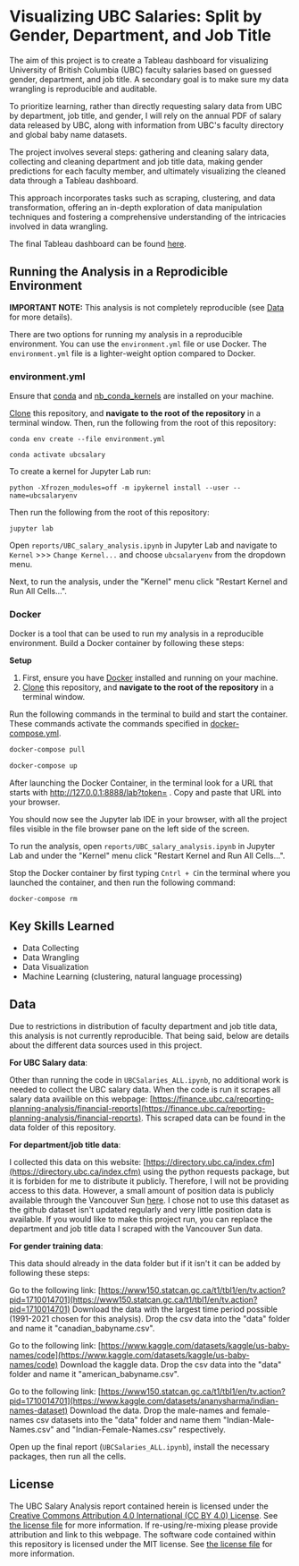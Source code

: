 # Visualizing UBC Salaries: Split by Gender, Department, and Job Title

The aim of this project is to create a Tableau dashboard for visualizing University of British Columbia (UBC) faculty salaries based on guessed gender, department, and job title. A secondary goal is to make sure my data wrangling is reproducible and auditable.

To prioritize learning, rather than directly requesting salary data from UBC by department, job title, and gender, I will rely on the annual PDF of salary data released by UBC, along with information from UBC's faculty directory and global baby name datasets.

The project involves several steps: gathering and cleaning salary data, collecting and cleaning department and job title data, making gender predictions for each faculty member, and ultimately visualizing the cleaned data through a Tableau dashboard.

This approach incorporates tasks such as scraping, clustering, and data transformation, offering an in-depth exploration of data manipulation techniques and fostering a comprehensive understanding of the intricacies involved in data wrangling.

The final Tableau dashboard can be found [here](https://public.tableau.com/views/UBCSalariesAllYears/Dashboard1?:language=en-US&:display_count=n&:origin=viz_share_link).

## Running the Analysis in a Reprodicible Environment

**IMPORTANT NOTE:** This analysis is not completely reproducible (see [Data](#data) for more details).

There are two options for running my analysis in a reproducible environment. You can use the `environment.yml` file or use Docker. The `environment.yml` file is a lighter-weight option compared to Docker. 

### environment.yml

Ensure that [conda](https://docs.anaconda.com/free/miniconda/miniconda-install/) and [nb_conda_kernels](https://github.com/Anaconda-Platform/nb_conda_kernels) are installed on your machine.

[Clone](https://docs.github.com/en/repositories/creating-and-managing-repositories/cloning-a-repository) this repository, and **navigate to the root of the repository** in a terminal window. Then, run the following from the root of this repository:

```{bash}
conda env create --file environment.yml
```

```{bash}
conda activate ubcsalary
```

To create a kernel for Jupyter Lab run:

```{bash}
python -Xfrozen_modules=off -m ipykernel install --user --name=ubcsalaryenv
```

Then run the following from the root of this repository:

```{bash}
jupyter lab
```

Open `reports/UBC_salary_analysis.ipynb` in Jupyter Lab and navigate to `Kernel` >>> `Change Kernel...` and choose `ubcsalaryenv` from the dropdown menu.

Next, to run the analysis, under the "Kernel" menu click "Restart Kernel and Run All Cells...".

### Docker

Docker is a tool that can be used to run my analysis in a reproducible environment. Build a Docker container by following these steps:

**Setup**

1. First, ensure you have [Docker](https://www.docker.com/products/docker-desktop/) installed and running on your machine.
2. [Clone](https://docs.github.com/en/repositories/creating-and-managing-repositories/cloning-a-repository) this repository, and **navigate to the root of the repository** in a terminal window.

Run the following commands in the terminal to build and start the container. These commands activate the commands specified in [docker-compose.yml](docker-compose.yml).

```bash
docker-compose pull
```
```bash
docker-compose up
```
After launching the Docker Container, in the terminal look for a URL that starts with http://127.0.0.1:8888/lab?token= . Copy and paste that URL into your browser.

You should now see the Jupyter lab IDE in your browser, with all the project files visible in the file browser pane on the left side of the screen.

To run the analysis, open `reports/UBC_salary_analysis.ipynb` in Jupyter Lab and under the "Kernel" menu click "Restart Kernel and Run All Cells...".

Stop the Docker container by first typing `Cntrl + C`in the terminal where you launched the container, and then run the following command:

```
docker-compose rm
```

## Key Skills Learned
- Data Collecting
- Data Wrangling
- Data Visualization
- Machine Learning (clustering, natural language processing)


## Data

Due to restrictions in distribution of faculty department and job title data, this analysis is not currently reproducible. That being said, below are details about the different data sources used in this project.

**For UBC Salary data**:

Other than running the code in `UBCSalaries_ALL.ipynb`, no additional work is needed to collect the UBC salary data. When the code is run it scrapes all salary data availible on this webpage: [https://finance.ubc.ca/reporting-planning-analysis/financial-reports](https://finance.ubc.ca/reporting-planning-analysis/financial-reports). This scraped data can be found in the data folder of this repository.

**For department/job title data**:

I collected this data on this website: [https://directory.ubc.ca/index.cfm](https://directory.ubc.ca/index.cfm) 
using the python requests package, but it is forbiden for me to distribute it publicly. Therefore, I will not be providing access to this data. However, a small amount of position data is publicly available through the Vancouver Sun [here](https://github.com/vs-postmedia/public-sector-salary-data). I chose not to use this dataset as the github dataset isn't updated regularly and very little position data is available. If you would like to make this project run, you can replace the department and job title data I scraped with the Vancouver Sun data.


**For gender training data**:

This data should already in the data folder but if it isn't it can be added by following these steps:

Go to the following link: [https://www150.statcan.gc.ca/t1/tbl1/en/tv.action?pid=1710014701](https://www150.statcan.gc.ca/t1/tbl1/en/tv.action?pid=1710014701)
Download the data with the largest time period possible (1991-2021 chosen for this analysis).
Drop the csv data into the "data" folder and name it "canadian_babyname.csv".

Go to the following link: [https://www.kaggle.com/datasets/kaggle/us-baby-names/code](https://www.kaggle.com/datasets/kaggle/us-baby-names/code)
Download the kaggle data.
Drop the csv data into the "data" folder and name it "american_babyname.csv".

Go to the following link: [https://www150.statcan.gc.ca/t1/tbl1/en/tv.action?pid=1710014701](https://www.kaggle.com/datasets/ananysharma/indian-names-dataset)
Download the data.
Drop the male-names and female-names csv datasets into the "data" folder and name them "Indian-Male-Names.csv" and "Indian-Female-Names.csv" respectively.


Open up the final report (`UBCSalaries_ALL.ipynb`), install the necessary packages, then run all the cells.

## License

The UBC Salary Analysis report contained herein is licensed under the
[Creative Commons Attribution 4.0 International (CC BY 4.0) License](https://creativecommons.org/licenses/by/4.0/legalcode).
See [the license file](LICENSE.md) for more information. If
re-using/re-mixing please provide attribution and link to this webpage.
The software code contained within this repository is licensed under the
MIT license. See [the license file](LICENSE.md) for more information.
